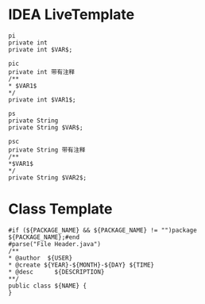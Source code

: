 # IDEA LiveTemplate
    pi
    private int
    private int $VAR$;

    pic
    private int 带有注释
    /**
    * $VAR1$
    */
    private int $VAR1$;

    ps
    private String
    private String $VAR$;

    psc
    private String 带有注释
    /**
    *$VAR1$
    */
    private String $VAR2$;


# Class Template
    #if (${PACKAGE_NAME} && ${PACKAGE_NAME} != "")package ${PACKAGE_NAME};#end
    #parse("File Header.java")
    /**
    * @author  ${USER}
    * @create ${YEAR}-${MONTH}-${DAY} ${TIME}
    * @desc      ${DESCRIPTION}
    **/
    public class ${NAME} {
    }

